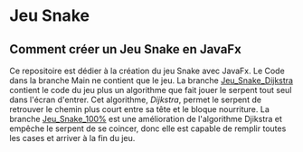 # Jeu Snake

## Comment créer un Jeu Snake en JavaFx

Ce repositoire est dédier à la création du jeu Snake avec JavaFx. Le Code dans la branche Main ne contient que le jeu. La branche [Jeu_Snake_Dijkstra](https://github.com/kerestes/SnakeGameFx/tree/Jeu_Snake_Dijkstra) contient le code du jeu plus un algorithme que fait jouer le serpent tout seul dans l'écran d'entrer. Cet algorithme, *_Dijkstra_*, permet le serpent de retrouver le chemin plus court entre sa tête et le bloque nourriture. La branche [Jeu_Snake_100%](https://github.com/kerestes/SnakeGameFx/tree/Jeu_Snake_100%25) est une amélioration de l'algorithme Djikstra et empêche le serpent de se coincer, donc elle est capable de remplir toutes les cases et arriver à la fin du jeu.
